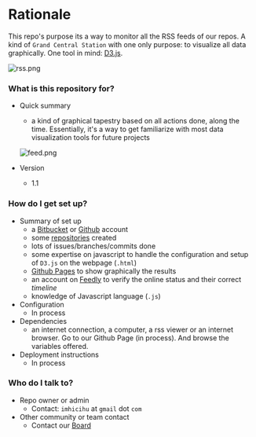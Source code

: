 # Rationale #

This repo's purpose its a way to monitor all the RSS feeds of our repos. A kind of `Grand Central Station` with one only purpose: to visualize all data graphically. One tool in mind: [D3.js](https://d3js.org/).

![rss.png](https://bitbucket.org/repo/AgG5e6d/images/2187833784-rss.png)



### What is this repository for? ###

* Quick summary
	- a kind of  graphical tapestry  based on all actions done, along the time. Essentially, it's a way to get familiarize with most data visualization tools for future  projects
	
	![feed.png](https://bitbucket.org/repo/aBjx4q/images/1626076599-feed.png)
	
* Version
	- 1.1

### How do I get set up? ###

* Summary of set up
	- a [Bitbucket](http://bitbucket.org/) or [Github](http://github.com/) account
	- some [repositories](https://bitbucket.org/imhicihu/) created
	- lots of issues/branches/commits done
	- some expertise on javascript to handle the configuration and setup of `D3.js` on the webpage (`.html`)
	- [Github Pages](https://pages.github.com/) to show graphically the results
	- an account on [Feedly](http://feedly.com/) to verify the online status and their correct _timeline_
	- knowledge of Javascript language (`.js`)
* Configuration
	- In process
* Dependencies
	- an internet connection, a computer, a rss viewer or an internet browser. Go to our Github Page (in process). And browse the variables offered.
* Deployment instructions
	- In process


### Who do I talk to? ###

* Repo owner or admin
	- Contact: `imhicihu` at `gmail` dot `com`
* Other community or team contact
	- Contact our [Board](https://bitbucket.org/imhicihu/rss-feeds-self-tracking-control-of-repositories/addon/trello/trello-board)